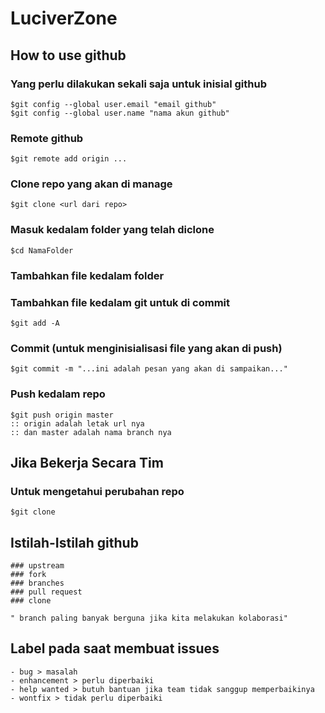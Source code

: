 # LuciverZone
## How to use github

### Yang perlu dilakukan sekali saja untuk inisial github
	$git config --global user.email "email github"
	$git config --global user.name "nama akun github"

### Remote github
	$git remote add origin ...

### Clone repo yang akan di manage
	$git clone <url dari repo>

### Masuk kedalam folder yang telah diclone
	$cd NamaFolder

### Tambahkan file kedalam folder

### Tambahkan file kedalam git untuk di commit
	$git add -A

### Commit (untuk menginisialisasi file yang akan di push)
	$git commit -m "...ini adalah pesan yang akan di sampaikan..."

### Push kedalam repo
	$git push origin master
	:: origin adalah letak url nya
	:: dan master adalah nama branch nya

## Jika Bekerja Secara Tim
### Untuk mengetahui perubahan repo
	$git clone

## Istilah-Istilah github
	### upstream
	### fork
	### branches
	### pull request
	### clone

	" branch paling banyak berguna jika kita melakukan kolaborasi"

## Label pada saat membuat issues

	- bug > masalah
	- enhancement > perlu diperbaiki
	- help wanted > butuh bantuan jika team tidak sanggup memperbaikinya
	- wontfix > tidak perlu diperbaiki
